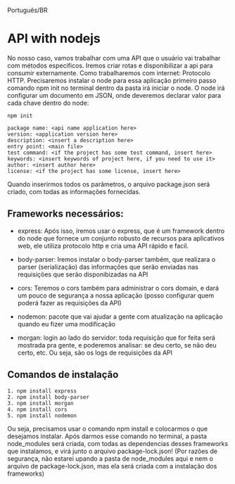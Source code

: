 Português/BR
# API with nodejs
No nosso caso, vamos trabalhar com uma API que o usuário vai trabalhar com métodos especificos.
Iremos criar rotas e disponibilizar a api para consumir externamente. Como trabalharemos com internet:
Protocolo HTTP.
Precisaremos instalar o node para essa aplicação
primeiro passo
comando npm init no terminal dentro da pasta irá iniciar o node. O node irá configurar um documento em JSON, onde deveremos declarar valor para cada chave dentro do node:
```
npm init

package name: <api name application here>
version: <application version here>
description: <insert a description here>
entry point: <main file>
test command: <if the project has some test command, insert here>
keywords: <insert keywords of project here, if you need to use it>
author: <insert author here>
license: <if the project has some license, insert here>

```
Quando inserirmos todos os parâmetros, o arquivo package.json será criado, com todas as informações fornecidas.

## Frameworks necessários:
* express: Após isso, iremos usar o express, que é um framework dentro do node que fornece um conjunto robusto de recursos para aplicativos web, ele utiliza protocolo http e cria uma API rápido e facil.

* body-parser: Iremos instalar o body-parser também, que realizara o parser (serialização) das informações que serão enviadas nas requisições que serão disponibizadas na API

* cors: Teremos o cors também para administrar o cors domain, e dará um pouco de segurança a nossa aplicação (posso configurar quem poderá fazer as requisições da API)

* nodemon: pacote que vai ajudar a gente com atualização na aplicação quando eu fizer uma modificação

* morgan: login ao lado do servidor: toda requisição que for feita será mostrada pra gente, e poderemos analisar: se deu certo, se não deu certo, etc. Ou seja, são os logs de requisições da API

## Comandos de instalação
```
1. npm install express
2. npm install body-parser
3. npm install morgan
4. npm install cors
5. npm install nodemon
```
Ou seja, precisamos usar o comando npm install e colocarmos o que desejamos instalar. Após darmos esse comando no terminal, a pasta node_modules será criada, com todas as dependencias desses frameworks que instalamos, e virá junto o arquivo package-lock.json!
(Por razões de segurança, não estarei upando a pasta de node_modules aqui e nem o arquivo de package-lock.json, mas ela será criada com a instalação dos frameworks)